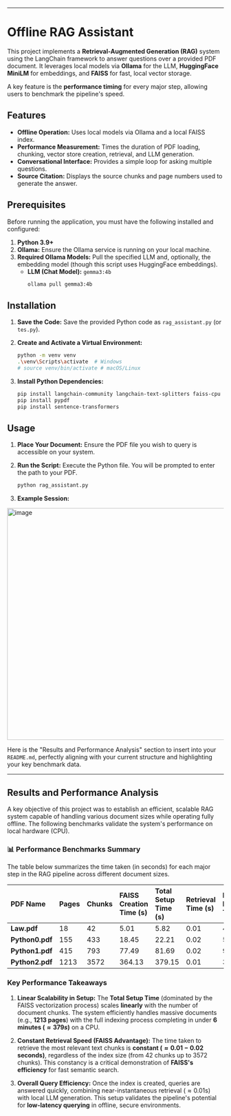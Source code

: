 
-----

#  Offline RAG Assistant

This project implements a **Retrieval-Augmented Generation (RAG)** system using the LangChain framework to answer questions over a provided PDF document. It leverages local models via **Ollama** for the LLM, **HuggingFace MiniLM** for embeddings, and **FAISS** for fast, local vector storage.

A key feature is the **performance timing** for every major step, allowing users to benchmark the pipeline's speed.

##  Features

  * **Offline Operation:** Uses local models via Ollama and a local FAISS index.
  * **Performance Measurement:** Times the duration of PDF loading, chunking, vector store creation, retrieval, and LLM generation.
  * **Conversational Interface:** Provides a simple loop for asking multiple questions.
  * **Source Citation:** Displays the source chunks and page numbers used to generate the answer.

##  Prerequisites

Before running the application, you must have the following installed and configured:

1.  **Python 3.9+**
2.  **Ollama:** Ensure the Ollama service is running on your local machine.
3.  **Required Ollama Models:** Pull the specified LLM and, optionally, the embedding model (though this script uses HuggingFace embeddings).
      * **LLM (Chat Model):** `gemma3:4b`
        ```bash
        ollama pull gemma3:4b
        ```

##  Installation

1.  **Save the Code:** Save the provided Python code as `rag_assistant.py` (or `tes.py`).

2.  **Create and Activate a Virtual Environment:**

    ```bash
    python -m venv venv
    .\venv\Scripts\activate  # Windows
    # source venv/bin/activate # macOS/Linux
    ```

3.  **Install Python Dependencies:**

    ```bash
    pip install langchain-community langchain-text-splitters faiss-cpu
    pip install pypdf
    pip install sentence-transformers
    ```

##  Usage

1.  **Place Your Document:** Ensure the PDF file you wish to query is accessible on your system.

2.  **Run the Script:** Execute the Python file. You will be prompted to enter the path to your PDF.

    ```bash
    python rag_assistant.py
    ```

3.  **Example Session:**

<img width="1919" height="539" alt="image" src="https://github.com/user-attachments/assets/d68b1c28-24e8-470b-b9b9-89c7d5606928" />

Here is the "Results and Performance Analysis" section to insert into your `README.md`, perfectly aligning with your current structure and highlighting your key benchmark data.

***

##  Results and Performance Analysis

A key objective of this project was to establish an efficient, scalable RAG system capable of handling various document sizes while operating fully offline. The following benchmarks validate the system's performance on local hardware (CPU).

### 📊 Performance Benchmarks Summary

The table below summarizes the time taken (in seconds) for each major step in the RAG pipeline across different document sizes.

| PDF Name | Pages | Chunks | FAISS Creation Time (s) | Total Setup Time (s) | Retrieval Time (s) | LLM Response Time (s) |
| :--- | :--- | :--- | :--- | :--- | :--- | :--- |
| **Law.pdf** | 18 | 42 | 5.01 | 5.82 | 0.01 | 42.48 |
| **Python0.pdf** | 155 | 433 | 18.45 | 22.21 | 0.02 | 54.69 |
| **Python1.pdf** | 415 | 793 | 77.49 | 81.69 | 0.02 | 95.14 |
| **Python2.pdf** | 1213 | 3572 | 364.13 | 379.15 | 0.01 | 35.88 |

###  Key Performance Takeaways

1.  **Linear Scalability in Setup:**
    The **Total Setup Time** (dominated by the FAISS vectorization process) scales **linearly** with the number of document chunks. The system efficiently handles massive documents (e.g., **1213 pages**) with the full indexing process completing in under **6 minutes ($\approx 379s$)** on a CPU.

2.  **Constant Retrieval Speed (FAISS Advantage):**
    The time taken to retrieve the most relevant text chunks is **constant ($\approx 0.01 - 0.02$ seconds)**, regardless of the index size (from 42 chunks up to 3572 chunks). This constancy is a critical demonstration of **FAISS's efficiency** for fast semantic search.

3.  **Overall Query Efficiency:**
    Once the index is created, queries are answered quickly, combining near-instantaneous retrieval ($\approx 0.01$s) with local LLM generation. This setup validates the pipeline's potential for **low-latency querying** in offline, secure environments.
